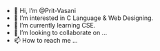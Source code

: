 - 👋 Hi, I’m @Prit-Vasani
- 👀 I’m interested in C Language & Web Designing.
- 🌱 I’m currently learning CSE.
- 💞️ I’m looking to collaborate on ...
- 📫 How to reach me ...

